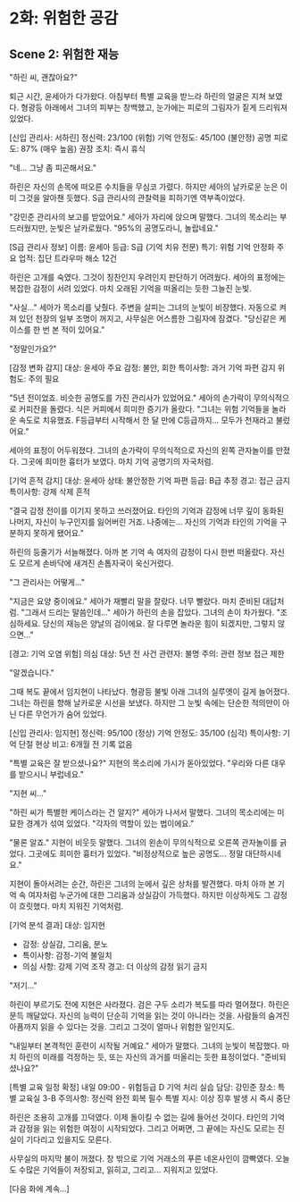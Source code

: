 # 2화: 위험한 공감

## Scene 2: 위험한 재능

"하린 씨, 괜찮아요?"

퇴근 시간, 윤세아가 다가왔다. 아침부터 특별 교육을 받느라 하린의 얼굴은 지쳐 보였다. 형광등 아래에서 그녀의 피부는 창백했고, 눈가에는 피로의 그림자가 짙게 드리워져 있었다.

[신입 관리사: 서하린]
정신력: 23/100 (위험)
기억 안정도: 45/100 (불안정)
공명 피로도: 87% (매우 높음)
권장 조치: 즉시 휴식

"네... 그냥 좀 피곤해서요."

하린은 자신의 손목에 떠오른 수치들을 무심코 가렸다. 하지만 세아의 날카로운 눈은 이미 그것을 알아챈 듯했다. S급 관리사의 관찰력을 피하기엔 역부족이었다.

"강민준 관리사의 보고를 받았어요." 세아가 자리에 앉으며 말했다. 그녀의 목소리는 부드러웠지만, 눈빛은 날카로웠다. "95%의 공명도라니, 놀랍네요."

[S급 관리사 정보]
이름: 윤세아
등급: S급 (기억 치유 전문)
특기: 위험 기억 안정화
주요 업적: 집단 트라우마 해소 12건

하린은 고개를 숙였다. 그것이 칭찬인지 우려인지 판단하기 어려웠다. 세아의 표정에는 복잡한 감정이 서려 있었다. 마치 오래된 기억을 떠올리는 듯한 그늘진 눈빛.

"사실..." 세아가 목소리를 낮췄다. 주변을 살피는 그녀의 눈빛이 비장했다. 자동으로 켜져 있던 천장의 일부 조명이 꺼지고, 사무실은 어스름한 그림자에 잠겼다. "당신같은 케이스를 한 번 본 적이 있어요."

"정말인가요?"

[감정 변화 감지]
대상: 윤세아
주요 감정: 불안, 회한
특이사항: 과거 기억 파편 감지
위험도: 주의 필요

"5년 전이었죠. 비슷한 공명도를 가진 관리사가 있었어요." 세아의 손가락이 무의식적으로 커피잔을 돌렸다. 식은 커피에서 희미한 증기가 올랐다. "그녀는 위험 기억들을 놀라운 속도로 치유했죠. F등급부터 시작해서 한 달 만에 C등급까지... 모두가 천재라고 불렀어요."

세아의 표정이 어두워졌다. 그녀의 손가락이 무의식적으로 자신의 왼쪽 관자놀이를 만졌다. 그곳에 희미한 흉터가 보였다. 마치 기억 공명기의 자국처럼.

[기억 흔적 감지]
대상: 윤세아
상태: 불안정한 기억 파편
등급: B급 추정
경고: 접근 금지
특이사항: 강제 삭제 흔적

"결국 감정 전이를 이기지 못하고 쓰러졌어요. 타인의 기억과 감정에 너무 깊이 동화된 나머지, 자신이 누구인지를 잃어버린 거죠. 나중에는... 자신의 기억과 타인의 기억을 구분하지 못하게 됐어요."

하린의 등줄기가 서늘해졌다. 아까 본 기억 속 여자의 감정이 다시 한번 떠올랐다. 자신도 모르게 손바닥에 새겨진 손톱자국이 욱신거렸다.

"그 관리사는 어떻게..."

"지금은 요양 중이에요." 세아가 재빨리 말을 잘랐다. 너무 빨랐다. 마치 준비된 대답처럼. "그래서 드리는 말씀인데..." 세아가 하린의 손을 잡았다. 그녀의 손이 차가웠다. "조심하세요. 당신의 재능은 양날의 검이에요. 잘 다루면 놀라운 힘이 되겠지만, 그렇지 않으면..."

[경고: 기억 오염 위험]
의심 대상: 5년 전 사건
관련자: 불명
주의: 관련 정보 접근 제한

"알겠습니다."

그때 복도 끝에서 임지현이 나타났다. 형광등 불빛 아래 그녀의 실루엣이 길게 늘어졌다. 그녀는 하린을 향해 날카로운 시선을 보냈다. 하지만 그 눈빛 속에는 단순한 적의만이 아닌 다른 무언가가 숨어 있었다.

[신입 관리사: 임지현]
정신력: 95/100 (정상)
기억 안정도: 35/100 (심각)
특이사항: 기억 단절 현상
비고: 6개월 전 기록 없음

"특별 교육은 잘 받으셨나요?" 지현의 목소리에 가시가 돋아있었다. "우리와 다른 대우를 받으시니 부럽네요."

"지현 씨..."

"하린 씨가 특별한 케이스라는 건 알지?" 세아가 나서서 말했다. 그녀의 목소리에는 미묘한 경계가 섞여 있었다. "각자의 역할이 있는 법이에요."

"물론 알죠." 지현이 비웃듯 말했다. 그녀의 왼손이 무의식적으로 오른쪽 관자놀이를 긁었다. 그곳에도 희미한 흉터가 있었다. "비정상적으로 높은 공명도... 정말 대단하시네요."

지현이 돌아서려는 순간, 하린은 그녀의 눈에서 깊은 상처를 발견했다. 마치 아까 본 기억 속 여자처럼 누군가에 대한 그리움과 상실감이 가득했다. 하지만 이상하게도 그 감정이 흐릿했다. 마치 지워진 기억처럼.

[기억 분석 결과]
대상: 임지현
- 감정: 상실감, 그리움, 분노
- 특이사항: 감정-기억 불일치
- 의심 사항: 강제 기억 조작
경고: 더 이상의 감정 읽기 금지

"저기..."

하린이 부르기도 전에 지현은 사라졌다. 검은 구두 소리가 복도를 따라 멀어졌다. 하린은 문득 깨달았다. 자신의 능력이 단순히 기억을 읽는 것이 아니라는 것을. 사람들의 숨겨진 아픔까지 읽을 수 있다는 것을. 그리고 그것이 얼마나 위험한 일인지도.

"내일부터 본격적인 훈련이 시작될 거예요." 세아가 말했다. 그녀의 눈빛이 복잡했다. 마치 하린의 미래를 걱정하는 듯, 또는 자신의 과거를 떠올리는 듯한 표정이었다. "준비되셨나요?"

[특별 교육 일정 확정]
내일 09:00 - 위험등급 D 기억 처리 실습
담당: 강민준
장소: 특별 교육실 3-B
주의사항: 정신력 완전 회복 필수
특별 지시: 이상 징후 발생 시 즉시 중단

하린은 조용히 고개를 끄덕였다. 이제 돌이킬 수 없는 길에 들어선 것이다. 타인의 기억과 감정을 읽는 위험한 여정이 시작되었다. 그리고 어쩌면, 그 끝에는 자신도 모르는 진실이 기다리고 있을지도 모른다.

사무실의 마지막 불이 꺼졌다. 창 밖으로 기억 거래소의 푸른 네온사인이 깜빡였다. 오늘도 수많은 기억들이 저장되고, 읽히고, 그리고... 지워지고 있었다.

[다음 화에 계속...]